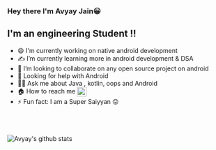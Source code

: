 
### Hey there I'm Avyay Jain:grinning:


## I'm an engineering Student !! 

- 😄 I'm currently working on native android development
- ✍️ I’m currently learning more in android development & DSA   
- 👯 I’m looking to collaborate  on any open source project on android
- 🚀 Looking for help with Android 
- 🙋‍♂️ Ask me about Java , kotlin, oops and Android
- 🏠 How to reach me  [<img align="center"  alt="Avyay | LinkedIn" width="22px" src="https://cdn.jsdelivr.net/npm/simple-icons@v3/icons/linkedin.svg" />][linkedin]
- ⚡ Fun fact: I am a  Super Saiyyan 😜



<br/>
<br/>


![Avyay's github stats](https://github-readme-stats.vercel.app/api?username=avyayjain&show_icons=true&hide_border=true)


[linkedin]: https://www.linkedin.com/in/avyay-jain-40782a142/
